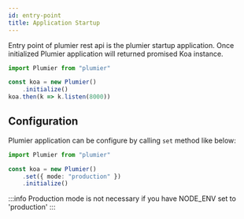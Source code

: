 ```yaml
---
id: entry-point
title: Application Startup
---
```


Entry point of plumier rest api is the plumier startup application. Once initialized Plumier application will returned promised Koa instance.

```typescript
import Plumier from "plumier"

const koa = new Plumier()
    .initialize()
koa.then(k => k.listen(8000))
```

## Configuration
Plumier application can be configure by calling `set` method like below:

```typescript
import Plumier from "plumier"

const koa = new Plumier()
    .set({ mode: "production" })
    .initialize()
```

:::info
Production mode is not necessary if you have NODE_ENV set to 'production'
:::
